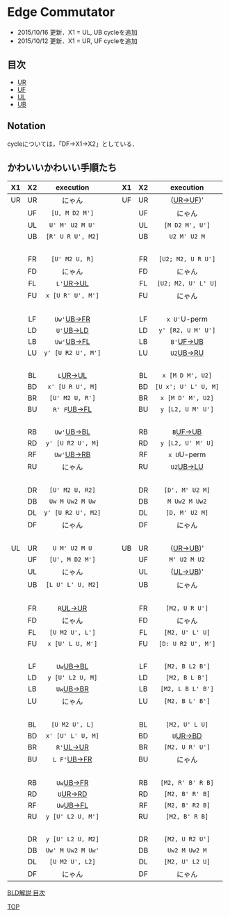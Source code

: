 # Edge Commutator
+ 2015/10/16 更新．X1 = UL, UB cycleを追加
+ 2015/10/12 更新．X1 = UR, UF cycleを追加

## 目次
+ [UR](#UR)
+ [UF](#UF)
+ [UL](#UL)
+ [UB](#UB)

## Notation
cycleについては，「DF&rarr;X1&rarr;X2」としている．

## かわいいかわいい手順たち

| X1 | X2 |      execution        |　 | X1 | X2 |      execution        |
|:--:|:--:|:---------------------:|:-:|:--:|:--:|:---------------------:|
|UR<a id="UR"></a>| UR | にゃん    |　|UF<a id="UF"></a>| UR | ([UR&rarr;UF](#URUF))'|
|<a id="URUF"></a>| UF | ```[U, M D2 M']```   |<a id="UFUF"></a>|　   | UF |にゃん|
|<a id="URUL"></a>| UL | ```U' M' U2 M U'```  |<a id="UFUL"></a>|　   | UL |```[M D2 M', U']```|
|<a id="URUB"></a>| UB | ```[R' U R U', M2]```|<a id="UFUB"></a>|　   | UB |```U2 M' U2 M```|
|　|　|　|　|　|　|　 |
|<a id="URFR"></a>| FR | ```[U' M2 U, R]```   |<a id="UFFR"></a>|　   | FR |```[U2; M2, U R U']```|
|<a id="URFD"></a>| FD | にゃん                |<a id="UFFD"></a>|　   | FD |にゃん|
|<a id="URFL"></a>| FL | ```L'```[UR&rarr;UL](#URUL)|<a id="UFFL"></a>|　   | FL |```[U2; M2, U' L' U]```|
|<a id="URFU"></a>| FU | ```x [U R' U', M']```|<a id="UFFU"></a>|　   | FU |にゃん|
|　|　|　|　 |
|<a id="URLF"></a>| LF | ```Uw'```[UB&rarr;FR](#UBFR)|<a id="UFLF"></a>|　   | LF |```x U'```U-perm|
|<a id="URLD"></a>| LD | ```U'```[UB&rarr;LD](#UBLD)|<a id="UFLD"></a>|　   | LD |```y' [R2, U M' U']```|
|<a id="URLB"></a>| LB | ```Uw'```[UB&rarr;FL](#UBFL)|<a id="UFLB"></a>|　   | LB |```B'```[UF&rarr;UB](#UFUB)|
|<a id="URLU"></a>| LU | ```y' [U R2 U', M']```|<a id="UFLU"></a>|　   | LU |```U2```[UB&rarr;RU](#UBRU)|
|　|　|　|　 |
|<a id="URBL"></a>| BL | ```L```[UR&rarr;UL](#URUL)|<a id="UFBL"></a>|　  | BL |```x [M D M', U2]```|
|<a id="URBD"></a>| BD | ```x' [U R U', M]```  |<a id="UFBD"></a>|　  | BD |```[U x'; U' L' U, M]```|
|<a id="URBR"></a>| BR | ```[U' M2 U, R']```   |<a id="UFBR"></a>|　  | BR |```x [M D' M', U2]```|
|<a id="URBU"></a>| BU | ```R' F```[UB&rarr;FL](#UBFL)|<a id="UFBU"></a>|　  | BU |```y [L2, U M' U']```|
|　|　|　|　 |
|<a id="URRB"></a>| RB | ```Uw'```[UB&rarr;BL](#UBBL)   |<a id="UFRB"></a>|　   | RB |```B```[UF&rarr;UB](#UFUB)|
|<a id="URRD"></a>| RD | ```y' [U R2 U', M]``` |<a id="UFRD"></a>|　   | RD |```y [L2, U' M' U]```|
|<a id="URRF"></a>| RF | ```Uw'```[UB&rarr;RB](#UBRB)|<a id="UFRF"></a>|　   | RF |```x U```U-perm|
|<a id="URRU"></a>| RU | にゃん                 |<a id="UFRU"></a>|　   | RU |```U2```[UB&rarr;LU](#UBLU)|
|　|　|　|　 |
|<a id="URDR"></a>| DR | ```[U' M2 U, R2]```   |<a id="UFDR"></a>|　   | DR |```[D', M' U2 M]```|
|<a id="URDB"></a>| DB | ```Uw M Uw2 M Uw```   |<a id="UFDB"></a>|　   | DB |```M Uw2 M Uw2```|
|<a id="URDL"></a>| DL | ```y' [U R2 U', M2]```|<a id="UFDL"></a>|　   | DL |```[D, M' U2 M]```|
|<a id="URDF"></a>| DF | にゃん                 |<a id="UFDF"></a>|　   | DF |にゃん|
|　|　|　|　 |
|UL<a id="UL"></a>| UR | ```U M' U2 M U```    |　|UB<a id="UB"></a>| UR | ([UR&rarr;UB](#URUB))'|
|<a id="ULUF"></a>| UF | ```[U', M D2 M']```    |<a id="UBUF"></a>|　   | UF |```M' U2 M U2```|
|<a id="ULUL"></a>| UL | にゃん|　|<a id="UBUL"></a>| UL |([UL&rarr;UB](#ULUB))'|
|<a id="ULUB"></a>| UB | ```[L U' L' U, M2]``` |　|<a id="UBUB"></a>| UB |にゃん|
|　|　|　|　|　|　|　 |
|<a id="ULFR"></a>| FR | ```R```[UL&rarr;UR](#ULUR)|<a id="UBFR"></a>|　   | FR |```[M2, U R U']```|
|<a id="ULFD"></a>| FD | にゃん                |<a id="UBFD"></a>|　   | FD |にゃん|
|<a id="ULFL"></a>| FL | ```[U M2 U', L']```  |<a id="UBFL"></a>|　   | FL |```[M2, U' L' U]```|
|<a id="ULFU"></a>| FU | ```x [U' L U, M']``` |<a id="UBFU"></a>|　   | FU |```[D: U R2 U', M']```|
|　|　|　|　|　|　|　 |
|<a id="ULLF"></a>| LF |```Uw```[UB&rarr;BL](#UBBL)|<a id="UBLF"></a>|　   | LF |```[M2, B L2 B']```|
|<a id="ULLD"></a>| LD |```y [U' L2 U, M]```|<a id="UBLD"></a>|　   | LD |```[M2, B L B']```|
|<a id="ULLB"></a>| LB |```Uw```[UB&rarr;BR](#UBBR)|<a id="UBLB"></a>|　| LB |```[M2, L B L' B']```|
|<a id="ULLU"></a>| LU |にゃん|<a id="UBLU"></a>|　   | LU |```[M2, B L' B']```|
|　|　|　|　 |
|<a id="ULBL"></a>| BL |```[U M2 U', L]```    |<a id="UBBL"></a>|　  | BL |```[M2, U' L U]```|
|<a id="ULBD"></a>| BD |```x' [U' L' U, M]``` |<a id="UBBD"></a>|　  | BD |```U```[UR&rarr;BD](#URBD)|
|<a id="ULBR"></a>| BR |```R'```[UL&rarr;UR](#ULUR)|<a id="UBBR"></a>|　  | BR |```[M2, U R' U']```|
|<a id="ULBU"></a>| BU |```L F'```[UB&rarr;FR](#UBFR)|<a id="UBBU"></a>|　  | BU |にゃん|
|　|　|　|　 |
|<a id="ULRB"></a>| RB |```Uw```[UB&rarr;FR](#UBFR)|<a id="UBRB"></a>|　   | RB |```[M2, R' B' R B]```|
|<a id="ULRD"></a>| RD |```U```[UR&rarr;RD](#UBRD)|<a id="UBRD"></a>|　   | RD |```[M2, B' R' B]```|
|<a id="ULRF"></a>| RF |```Uw```[UB&rarr;FL](#UBFL)   |<a id="UBRF"></a>|　   | RF |```[M2, B' R2 B]```|
|<a id="ULRU"></a>| RU |```y [U' L2 U, M']``` |<a id="UBRU"></a>|　   | RU |```[M2, B' R B]```|
|　|　|　|　 |
|<a id="ULDR"></a>| DR |```y [U' L2 U, M2]``` |<a id="UBDR"></a>|　   | DR |```[M2, U R2 U']```|
|<a id="ULDB"></a>| DB |```Uw' M Uw2 M Uw'``` |<a id="UBDB"></a>|　   | DB |```Uw2 M Uw2 M```|
|<a id="ULDL"></a>| DL |```[U M2 U', L2]```|<a id="UBDL"></a>|　   | DL |```[M2, U' L2 U]```|
|<a id="ULDF"></a>| DF |にゃん                 |<a id="UBDF"></a>|　   | DF |にゃん|

[BLD解説 目次](http://wrcc.main.jp/commentary/)

[TOP](http://wrcc.main.jp)